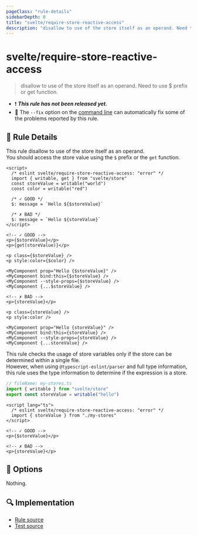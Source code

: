 ```yaml
---
pageClass: "rule-details"
sidebarDepth: 0
title: "svelte/require-store-reactive-access"
description: "disallow to use of the store itself as an operand. Need to use $ prefix or get function."
---
```


# svelte/require-store-reactive-access

> disallow to use of the store itself as an operand. Need to use $ prefix or get function.

- :exclamation: <badge text="This rule has not been released yet." vertical="middle" type="error"> **_This rule has not been released yet._** </badge>
- :wrench: The `--fix` option on the [command line](https://eslint.org/docs/user-guide/command-line-interface#fixing-problems) can automatically fix some of the problems reported by this rule.

## :book: Rule Details

This rule disallow to use of the store itself as an operand.  
You should access the store value using the `$` prefix or the `get` function.

<ESLintCodeBlock fix>

<!--eslint-skip-->

```svelte
<script>
  /* eslint svelte/require-store-reactive-access: "error" */
  import { writable, get } from "svelte/store"
  const storeValue = writable("world")
  const color = writable("red")

  /* ✓ GOOD */
  $: message = `Hello ${$storeValue}`

  /* ✗ BAD */
  $: message = `Hello ${storeValue}`
</script>

<!-- ✓ GOOD -->
<p>{$storeValue}</p>
<p>{get(storeValue)}</p>

<p class={$storeValue} />
<p style:color={$color} />

<MyComponent prop="Hello {$storeValue}" />
<MyComponent bind:this={$storeValue} />
<MyComponent --style-props={$storeValue} />
<MyComponent {...$storeValue} />

<!-- ✗ BAD -->
<p>{storeValue}</p>

<p class={storeValue} />
<p style:color />

<MyComponent prop="Hello {storeValue}" />
<MyComponent bind:this={storeValue} />
<MyComponent --style-props={storeValue} />
<MyComponent {...storeValue} />
```

</ESLintCodeBlock>

This rule checks the usage of store variables only if the store can be determined within a single file.  
However, when using `@typescript-eslint/parser` and full type information, this rule uses the type information to determine if the expression is a store.

<!--eslint-skip-->

```ts
// fileName: my-stores.ts
import { writable } from "svelte/store"
export const storeValue = writable("hello")
```

<!--eslint-skip-->

```svelte
<script lang="ts">
  /* eslint svelte/require-store-reactive-access: "error" */
  import { storeValue } from "./my-stores"
</script>

<!-- ✓ GOOD -->
<p>{$storeValue}</p>

<!-- ✗ BAD -->
<p>{storeValue}</p>
```

## :wrench: Options

Nothing.

## :mag: Implementation

- [Rule source](https://github.com/ota-meshi/eslint-plugin-svelte/blob/main/src/rules/require-store-reactive-access.ts)
- [Test source](https://github.com/ota-meshi/eslint-plugin-svelte/blob/main/tests/src/rules/require-store-reactive-access.ts)
